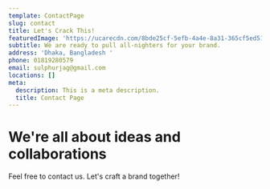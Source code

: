 ```yaml
---
template: ContactPage
slug: contact
title: Let's Crack This!
featuredImage: 'https://ucarecdn.com/8bde25cf-5efb-4a4e-8a31-365cf5ed5124/'
subtitle: We are ready to pull all-nighters for your brand.
address: 'Dhaka, Bangladesh '
phone: 01819280579
email: sulphurjag@gmail.com
locations: []
meta:
  description: This is a meta description.
  title: Contact Page
---
```

# We're all about ideas and collaborations

Feel free to contact us. Let's craft a brand together!
